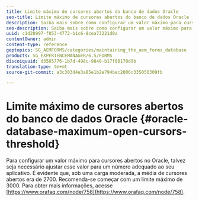 ```yaml
---
title: Limite máximo de cursores abertos do banco de dados Oracle
seo-title: Limite máximo de cursores abertos do banco de dados Oracle
description: Saiba mais sobre como configurar um valor máximo para cursores abertos no Oracle.
seo-description: Saiba mais sobre como configurar um valor máximo para cursores abertos no Oracle.
uuid: c1d20997-f853-4772-b1c6-8cea73221d0a
contentOwner: admin
content-type: reference
geptopics: SG_AEMFORMS/categories/maintaining_the_aem_forms_database
products: SG_EXPERIENCEMANAGER/6.5/FORMS
discoiquuid: d3565776-1b7d-498c-9840-b17f80170d9b
translation-type: tm+mt
source-git-commit: a3c303d4e3a85e1b2e794bec2006c335056309fb

---
```



# Limite máximo de cursores abertos do banco de dados Oracle {#oracle-database-maximum-open-cursors-threshold}

Para configurar um valor máximo para cursores abertos no Oracle, talvez seja necessário ajustar esse valor para um número adequado ao seu aplicativo. É evidente que, sob uma carga moderada, a média de cursores abertos era de 2700. Recomenda-se começar com um limite máximo de 3000. Para obter mais informações, acesse [https://www.orafaq.com/node/758](https://www.orafaq.com/node/758).
